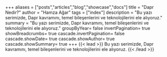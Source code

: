 +++
aliases = ["posts","articles","blog","showcase","docs"]
title = "Dapr Nedir?"
author = "Hamza Ağar"
tags = ["index"]
description = "Bu yazı serimizde, Dapr kavramını, temel bileşenlerini ve teknolojilerini ele alıyoruz."
summary = "Bu yazı serimizde, Dapr kavramını, temel bileşenlerini ve teknolojilerini ele alıyoruz."
groupByYear= false
invertPagination= true
showBreadcrumbs= true
cascade.invertPagination= false
cascade.showDate= true
cascade.showAuthor= true
cascade.showSummary= true
+++
{{< lead >}}
Bu yazı serimizde, Dapr kavramını, temel bileşenlerini ve teknolojilerini ele alıyoruz.
{{< /lead >}}
